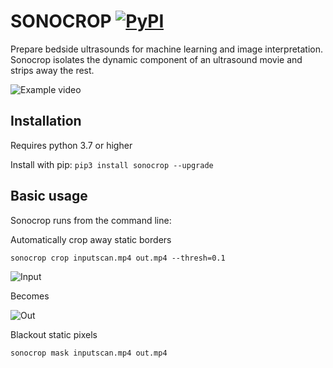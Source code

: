 # SONOCROP [![PyPI](https://img.shields.io/pypi/pyversions/sonocrop.svg?style=plastic)](https://github.com/davycro/sonocrop)

Prepare bedside ultrasounds for machine learning and image interpretation. Sonocrop isolates the dynamic component of an ultrasound movie and strips away the rest.

![Example video](https://davycro.s3.amazonaws.com/sonocrop-readme-sidebyside.gif)

## Installation

Requires python 3.7 or higher

Install with pip: ```pip3 install sonocrop --upgrade```


## Basic usage

Sonocrop runs from the command line:

Automatically crop away static borders
```shell
sonocrop crop inputscan.mp4 out.mp4 --thresh=0.1
```

![Input](https://davycro.s3.amazonaws.com/sonocrop-readme-in.png)

Becomes

![Out](https://davycro.s3.amazonaws.com/sonocrop-readme-cropped.png)


Blackout static pixels
```shell
sonocrop mask inputscan.mp4 out.mp4
```



